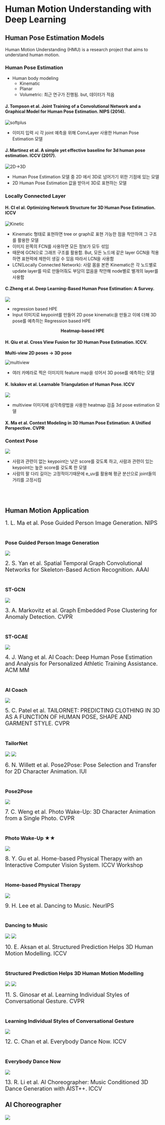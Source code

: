 # Human Motion Understanding with Deep Learning
## Human Pose Estimation Models

Human Motion Understanding (HMU) is a research project that aims to understand human motion.
### Human Pose Estimation
* Human body modeling
    * Kinematic
    * Planar
    * Volumetric: 최근 연구가 진행됨. but, 데이터가 적음


#### **J. Tompson et al. Joint Training of a Convolutional Network and a Graphical Model for Human Pose Estimation. NIPS (2014).**<br>
![softplus](figures/Cap_2022-07-26_16-29-37-768.jpg)
* 이미지 입력 시 각 joint 예측을 위해 ConvLayer 사용한 Human Pose Estimation 모델



#### **J. Martinez et al. A simple yet effective baseline for 3d human pose estimation. ICCV (2017).**<br>
![2D->3D](figures/Cap_2022-07-26_16-52-35-693.jpg)

* Human Pose Estimation 모델 중 2D 에서 3D로 넘어가기 위한 기점에 있는 모델
* 2D Human Pose Estimation 값을 받아서 3D로 표현하는 모델

### Locally Connected Layer

#### **H. CI el al. Optimizing Network Structure for 3D Human Pose Estimation. ICCV**<br>

![Kinetic](figures\Cap_2022-07-26_16-58-55-302.jpg)
* Kinematic 형태로 표현하면 tree or graph로 표현 가능한 점을 착안하여 그 구조를 활용한 모델
* 이미지 왼쪽의 FCN를 사용하면 모든 정보가 모두 섞임
* 때문에 GCN으로 그래프 구조를 활용함. But, 모든 노드에 같은 layer GCN을 적용하면 표현력에 제한이 생길 수 있음 따라서 LCN을 사용함
* LCN(Locally Connected Network): 사람 몸을 본뜬 Kinematic은 각 노드별로 update layer를 따로 만들어줘도 부담이 없음을 착안해 node별로 별개의 layer를 사용함


#### C.Zheng et al. Deep Learning-Based Human Pose Estimation: A Survey.
![](figures/Cap_2022-07-26_17-10-43-941.jpg)
* regression based HPE
* Input 이미지로 keypoint를 만들어 2D pose kinematic을 만들고 이에 더해 3D pose를 예측하는 Regression based HPE


<center> <b>Heatmap-based HPE</b> </center>

#### **H. Qiu et al. Cross View Fusion for 3D Human Pose Estimation. ICCV.**<br>

**Multi-view 2D poses -> 3D pose**<br>

![multiview](figures/Cap_2022-07-26_17-16-32-799.jpg)
* 여러 카메라로 찍은 이미지의 feature map을 섞어서 3D pose를 예측하는 모델

#### **K. Iskakov et al. Learnable Triangulation of Human Pose. ICCV**<br>
![](figures/Cap_2022-07-26_17-21-28-821.jpg)
* multiview 이미지에 삼각측량법을 사용한 heatmap 검출 3d pose estimation 모델

#### **X. Ma et al. Context Modeling in 3D Human Pose Estimation: A Unified Perspective. CVPR**<br>

### Context Pose
![](figures/Cap_2022-07-26_17-23-51-577.jpg)
* 사람과 관련이 없는 keypoint는 낮은 score를 갖도록 하고, 사람과 관련이 있는 keypoint는 높은 score를 갖도록 한 모델
* 사람의 팔 다리 길이는 고정적이기때문에 e_uv를 활용해 평균 분산으로 joint들의 거리를 고정시킴

<br><br>

## Human Motion Application

<font size = 4>
1. L. Ma et al. Pose Guided Person Image Generation. NIPS<br><br>
</font>

### Pose Guided Person Image Generation

![](figures/Cap_2022-07-26_21-54-04-754.jpg)

<font size = 4>
2. S. Yan et al. Spatial Temporal Graph Convolutional Networks for Skeleton-Based Action Recognition. AAAI<br><br>
</font>

### ST-GCN
![](figures/Cap_2022-07-26_22-04-38-219.jpg)

<font size = 4>
3. A. Markovitz et al. Graph Embedded Pose Clustering for Anomaly Detection. CVPR <br><br>
</font>

### ST-GCAE
![](figures/Cap_2022-07-26_22-04-52-519.jpg)

<font size = 4>
4. J. Wang et al. AI Coach: Deep Human Pose Estimation and Analysis for Personalized Athletic Training Assistance. ACM MM 
<br><br>
</font>

### AI Coach
![](figures/Cap_2022-07-26_22-05-01-779.jpg)

<font size = 4>
5. C. Patel et al. TAILORNET: PREDICTING CLOTHING IN 3D AS A FUNCTION OF HUMAN POSE, SHAPE AND GARMENT STYLE. CVPR
<br><br>
</font>

### TailorNet
![](figures/Cap_2022-07-26_22-05-07-622.jpg)
![](figures/Cap_2022-07-26_22-05-18-758.jpg)

<font size = 4>
6. N. Willett et al. Pose2Pose: Pose Selection and Transfer for 2D Character Animation. IUI
<br><br>
</font>

### Pose2Pose
![](figures/Cap_2022-07-26_22-05-25-150.jpg)

<font size = 4>
7. C. Weng et al. Photo Wake-Up: 3D Character Animation from a Single Photo. CVPR 
<br><br>
</font>

### Photo Wake-Up ★★
![](figures/Cap_2022-07-26_22-05-34-509.jpg)

<font size = 4>
8. Y. Gu et al. Home-based Physical Therapy with an Interactive Computer Vision System. ICCV Workshop
<br><br>
</font>

### Home-based Physical Therapy
![](figures/Cap_2022-07-26_22-05-44-449.jpg)

<font size = 4>
9. H. Lee et al. Dancing to Music. NeurIPS
<br><br>
</font>

### Dancing to Music
![](figures/Cap_2022-07-26_22-05-51-034.jpg)
![](figures/Cap_2022-07-26_22-05-57-431.jpg)

<font size = 4>
10. E. Aksan et al. Structured Prediction Helps 3D Human Motion Modelling. ICCV
<br><br>
</font>

### Structured Prediction Helps 3D Human Motion Modelling
![](figures/Cap_2022-07-26_22-06-03-038.jpg)
![](figures/Cap_2022-07-26_22-06-16-483.jpg)

<font size = 4>
11. S. Ginosar et al. Learning Individual Styles of Conversational Gesture. CVPR
<br><br>
</font>

### Learning Individual Styles of Conversational Gesture
![](figures/Cap_2022-07-26_22-06-26-559.jpg)

<font size = 4>
12. C. Chan et al. Everybody Dance Now. ICCV
<br><br>
</font>

### Everybody Dance Now
![](figures/Cap_2022-07-26_22-06-44-502.jpg)


<font size = 4>
13. R. Li et al. AI Choreographer: Music Conditioned 3D Dance Generation with AIST++. ICCV 

### AI Choreographer
![](figures/Cap_2022-07-26_22-06-52-934.jpg)